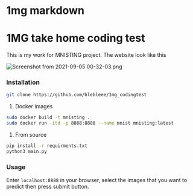 # 1mg markdown

# 1MG take home coding test

This is my work for MNISTING project. The website look like this

![Screenshot from 2021-09-05 00-32-03.png](1mg%20markdown%20cb6733966140407d8c86b4ab87307735/Screenshot_from_2021-09-05_00-32-03.png)

### Installation

```bash
git clone https://github.com/blebleee/1mg_codingtest
```

1. Docker images

```bash
sudo docker build -t mnisting .
sudo docker run -itd -p 8888:8888 --name mnist mnisting:latest
```

1. From source

```bash
pip install -r requirments.txt
python3 main.py
```

### Usage

Enter `localhost:8888` in your browser, select the images that you want to predict then press submit button.